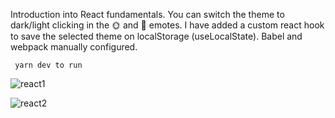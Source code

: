  

Introduction into React fundamentals. You can switch the theme to dark/light clicking in the 🌞 and 🌚 emotes. I have added a custom react hook to save the selected theme on localStorage (useLocalState). Babel and webpack manually configured.

`` yarn dev to run``



![react1](https://user-images.githubusercontent.com/73653212/128094961-7e07fd9c-ad51-48ad-90fe-3e365bff2535.png)

![react2](https://user-images.githubusercontent.com/73653212/128094971-ff8f5383-c6b5-4a8e-a7e4-5ee2b99a744f.png)
